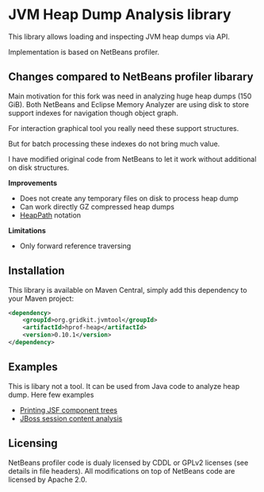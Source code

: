 JVM Heap Dump Analysis library
====

This library allows loading and inspecting JVM heap dumps via API.

Implementation is based on NetBeans profiler.

Changes compared to NetBeans profiler libarary
----

Main motivation for this fork was need in analyzing huge heap dumps (150 GiB).
Both NetBeans and Eclipse Memory Analyzer are using disk to store
support indexes for navigation though object graph.

For interaction graphical tool you really need these support structures.

But for batch processing these indexes do not bring much value.

I have modified original code from NetBeans to let it work without additional
on disk structures.

**Improvements**
 
 * Does not create any temporary files on disk to process heap dump
 * Can work directly GZ compressed heap dumps
 * [HeapPath][1] notation

**Limitations**
 
 * Only forward reference traversing

Installation
----

This library is available on Maven Central, simply add this dependency to your Maven project:

```xml
<dependency>
    <groupId>org.gridkit.jvmtool</groupId>
    <artifactId>hprof-heap</artifactId>
    <version>0.10.1</version>
</dependency>
```

Examples
----

This is libary not a tool. It can be used from Java code to analyze heap dump.
Here few examples

 * [Printing JSF component trees][JSF]
 * [JBoss session content analysis][Session]

Licensing
----
NetBeans profiler code is dualy licensed by CDDL or GPLv2 licenses (see details in file headers).
All modifications on top of NetBeans code are licensed by Apache 2.0.

 [1]: HEAPPATH.md
 [JSF]: src/test/java/org/gridkit/jvmtool/heapdump/example/JsfTreeExample.java
 [Session]: src/test/java/org/gridkit/jvmtool/heapdump/example/JBossServerDumpExample.java
